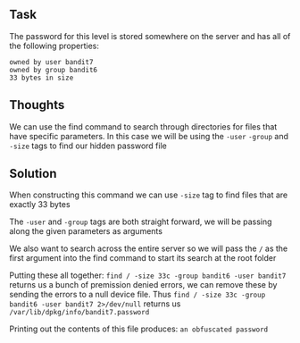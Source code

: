 <h2>Task</h2>

The password for this level is stored somewhere on the server and has all of the following properties:

    owned by user bandit7
    owned by group bandit6
    33 bytes in size

<h2>Thoughts</h2>

We can use the find command to search through directories for files that have specific parameters. In this case we will be using the ```-user``` ```-group``` and ```-size``` tags to find our hidden password file

<h2>Solution</h2>

When constructing this command we can use ```-size``` tag to find files that are exactly 33 bytes 

The ```-user``` and ```-group``` tags are both straight forward, we will be passing along the given parameters as arguments

We also want to search across the entire server so we will pass the ```/``` as the first argument into the find command to start its search at the root folder

Putting these all together: ```find / -size 33c -group bandit6 -user bandit7``` returns us a bunch of premission denied errors, we can remove these by sending the errors to a null device file. Thus ```find / -size 33c -group bandit6 -user bandit7 2>/dev/null``` returns us ```/var/lib/dpkg/info/bandit7.password```

Printing out the contents of this file produces: ```an obfuscated password```
